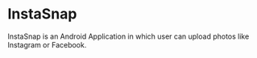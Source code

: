 # InstaSnap
InstaSnap is an Android Application in which user can upload photos like Instagram or Facebook. 
